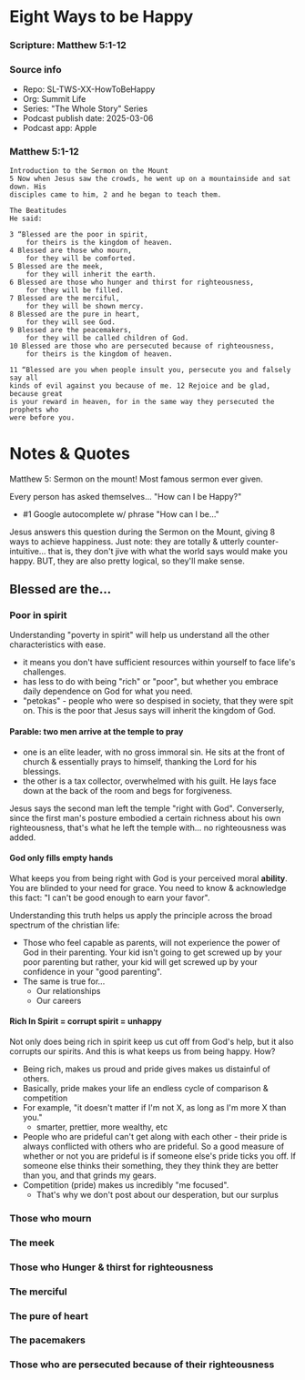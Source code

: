 
# Eight Ways to be Happy
### Scripture: Matthew 5:1-12

### Source info

- Repo: SL-TWS-XX-HowToBeHappy
- Org: Summit Life
- Series: "The Whole Story" Series
- Podcast publish date: 2025-03-06
- Podcast app: Apple

<!-- Comment -->
### Matthew 5:1-12
```
Introduction to the Sermon on the Mount
5 Now when Jesus saw the crowds, he went up on a mountainside and sat down. His
disciples came to him, 2 and he began to teach them.

The Beatitudes
He said:

3 “Blessed are the poor in spirit,
    for theirs is the kingdom of heaven.
4 Blessed are those who mourn,
    for they will be comforted.
5 Blessed are the meek,
    for they will inherit the earth.
6 Blessed are those who hunger and thirst for righteousness,
    for they will be filled.
7 Blessed are the merciful,
    for they will be shown mercy.
8 Blessed are the pure in heart,
    for they will see God.
9 Blessed are the peacemakers,
    for they will be called children of God.
10 Blessed are those who are persecuted because of righteousness,
    for theirs is the kingdom of heaven.

11 “Blessed are you when people insult you, persecute you and falsely say all
kinds of evil against you because of me. 12 Rejoice and be glad, because great
is your reward in heaven, for in the same way they persecuted the prophets who
were before you.
```

# Notes & Quotes

Matthew 5: Sermon on the mount! Most famous sermon ever given.

Every person has asked themselves... "How can I be Happy?"
- #1 Google autocomplete w/ phrase "How can I be..."

Jesus answers this question during the Sermon on the Mount, giving 8 ways to
achieve happiness. Just note: they are totally & utterly counter-intuitive...
that is, they don't jive with what the world says would make you happy. BUT,
they are also pretty logical, so they'll make sense.

## Blessed are the...

### Poor in spirit

Understanding "poverty in spirit" will help us understand all the other
characteristics with ease.

- it means you don't have sufficient resources within yourself to face 
  life's challenges.
- has less to do with being "rich" or "poor", but whether you embrace daily
  dependence on God for what you need.
- "petokas" - people who were so despised in society, that they were spit on. 
  This is the poor that Jesus says will inherit the kingdom of God.

#### Parable: two men arrive at the temple to pray

- one is an elite leader, with no gross immoral sin. He sits at the front of 
  church & essentially prays to himself, thanking the Lord for his blessings.
- the other is a tax collector, overwhelmed with his guilt. He lays face down at
  the back of the room and begs for forgiveness.

Jesus says the second man left the temple "right with God". Converserly, since
the first man's posture embodied a certain richness about his own righteousness,
that's what he left the temple with... no righteousness was added.

#### God only fills empty hands

What keeps you from being right with God is your perceived moral **ability**. You
are blinded to your need for grace. You need to know & acknowledge this fact:
"I can't be good enough to earn your favor".

Understanding this truth helps us apply the principle across the broad spectrum
of the christian life:
- Those who feel capable as parents, will not experience the power of God in
  their parenting. Your kid isn't going to get screwed up by your poor
  parenting but rather, your kid will get screwed up by your confidence in 
  your "good parenting".
- The same is true for...
    - Our relationships
    - Our careers

#### Rich In Spirit = corrupt spirit = unhappy

Not only does being rich in spirit keep us cut off from God's help, but it also 
corrupts our spirits. And this is what keeps us from being happy. How?
- Being rich, makes us proud and pride gives makes us distainful of others.
- Basically, pride makes your life an endless cycle of comparison & competition
- For example, "it doesn't matter if I'm not X, as long as I'm more X than you."
    - smarter, prettier, more wealthy, etc
- People who are prideful can't get along with each other - their pride is
  always conflicted with others who are prideful. So a good measure of whether
  or not you are prideful is if someone else's pride ticks you off. If someone
  else thinks their something, they they think they are better than you, and
  that grinds my gears.
- Competition (pride) makes us incredibly "me focused".
  - That's why we don't post about our desperation, but our surplus

### Those who mourn

### The meek

### Those who Hunger & thirst for righteousness

### The merciful

### The pure of heart

### The pacemakers

### Those who are persecuted because of their righteousness


